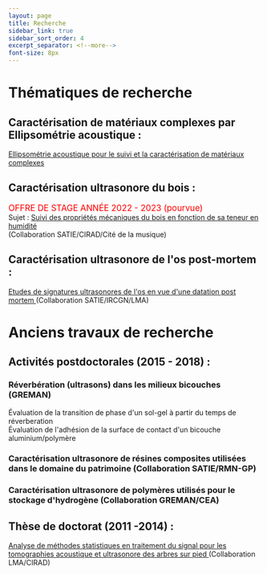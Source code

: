 ```yaml
--- 
layout: page 
title: Recherche
sidebar_link: true 
sidebar_sort_order: 4
excerpt_separator: <!--more--> 
font-size: 8px
---
```


# Thématiques de recherche 

## Caractérisation de matériaux complexes par Ellipsométrie acoustique :
<a href="https://theses.fr/2024CYUN1304" target="_blank">Ellipsométrie acoustique pour le suivi et la caractérisation de matériaux complexes </a> <br>

## Caractérisation ultrasonore du bois :

<span style="font-size:larger;color:red;">OFFRE DE STAGE ANNÉE 2022 - 2023 (pourvue) </span> <br> 
Sujet : <a href="https://afarciniegasm.github.io/Recherche/StageM2 SATIE CIRAD Cité_LB_AA_MJ.pdf" target="_blank">Suivi des propriétés mécaniques du bois en fonction de sa teneur en humidité </a> <br>
(Collaboration SATIE/CIRAD/Cité de la musique)

## Caractérisation ultrasonore de l'os post-mortem :
<a href="https://www.theses.fr/2021CYUN1052/document" target="_blank">Etudes de signatures ultrasonores de l'os en vue d'une datation post mortem </a> (Collaboration SATIE/IRCGN/LMA) <br>


# Anciens travaux de recherche 

## Activités postdoctorales (2015 - 2018) : 
### Réverbération (ultrasons) dans les milieux bicouches (GREMAN)
Évaluation de la transition de phase d'un sol-gel à partir du temps de réverberation <br>
Évaluation de l'adhésion de la surface de contact d'un bicouche aluminium/polymère 
### Caractérisation ultrasonore de résines composites utilisées dans le domaine du patrimoine (Collaboration SATIE/RMN-GP)
### Caractérisation ultrasonore de polymères utilisés pour le stockage d'hydrogène (Collaboration GREMAN/CEA)

## Thèse de doctorat (2011 -2014) : <br>
<a href="http://www.theses.fr/2014AIXM4746/document" target="_blank">Analyse de méthodes statistiques en traitement du signal pour les tomographies acoustique et ultrasonore des arbres sur pied </a> (Collaboration LMA/CIRAD) <br>
